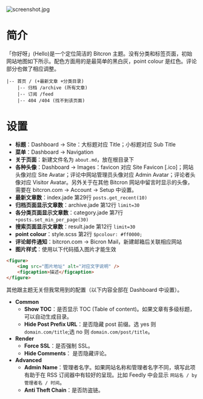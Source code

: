 ![screenshot.jpg](https://raw.githubusercontent.com/shuibaco/bitcron-theme-hello/master/screenshot.jpg)

# 简介

「你好呀」(Hello)是一个定位简洁的 Bitcron 主题。没有分类和标签页面，初始网站地图如下所示。配色方面用的是最简单的黑白灰，point colour 是红色。评论部分也做了相应调整。

```
|-- 首页 / (+最新文章 +分类目录)
	|-- 归档 /archive (所有文章)
	|-- 订阅 /feed
	|-- 404 /404 (找不到该页面)
```

# 设置

- **标题**：Dashboard → Site：大标题对应 Title；小标题对应 Sub Title
- **菜单**：Dashboard → Navigation
- **关于页面**：新建文件名为 `about.md`，放在根目录下
- **各种头像**：Dashboard → Images：favicon 对应 Site Favicon [.ico]；网站头像对应 Site Avatar；评论中网站管理员头像对应 Admin Avatar；评论者头像对应 Visitor Avatar。另外关于在其他 Bitcron 网站中留言时显示的头像，需要在 bitcron.com → Account → Setup 中设置。
- **最新文章数**：index.jade 第29行 `posts.get_recent(10)`
- **归档页面显示文章数**：archive.jade 第12行 `limit=30`
- **各分类页面显示文章数**：category.jade 第7行 `+posts.set_min_per_page(30)`
- **搜索页面显示文章数**：result.jade 第12行 `limit=30`
- **point colour**：style.scss 第2行 `$pcolour: #ff0000;`
- **评论邮件通知**：bitcron.com → Bicron Mail，新建邮箱后关联相应网站
- **图片样式**：使用以下代码插入图片才能生效

```html
<figure>
	<img src="图片地址" alt="对应文字说明" />
	<figcaption>描述</figcaption>
</figure>
```

其他跟主题无关但我常用到的配置（以下内容全部在 Dashboard 中设置）。

- **Common**
	- **Show TOC**：是否显示 TOC (Table of content)。如果文章有多级标题，可以自动生成目录。
	- **Hide Post Prefix URL**：是否隐藏 post 前缀。选 yes 则 `domain.com/title`;选 no 则 `domain.com/post/title`。
- **Render**
	- **Force SSL**：是否强制 SSL。
	- **Hide Comments**： 是否隐藏评论。
- **Advanced**
	- **Admin Name**：管理者名字。如果网站名称和管理者名字不同，填写此项有助于在 RSS 订阅器中有较好的呈现。比如 Feedly 中会显示 `网站名 / by 管理者名 / 时间`。
	- **Anti Theft Chain**：是否防盗链。
